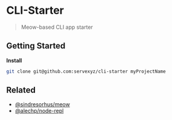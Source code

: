 # CLI-Starter

> Meow-based CLI app starter

## Getting Started

**Install**

```bash
git clone git@github.com:servexyz/cli-starter myProjectName
```

## Related

* [@sindresorhus/meow](https://github.com/sindresorhus/meow)
* [@alechp/node-repl](https://github.com/alechp/node-repl)
